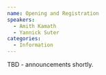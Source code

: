 ```yaml
---
name: Opening and Registration
speakers:
  - Amith Kamath
  - Yannick Suter
categories:
  - Information
---
```


TBD - announcements shortly.